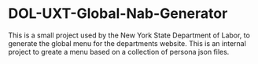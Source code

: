 # DOL-UXT-Global-Nab-Generator

This is a small project used by the New York State Department of Labor, to generate the global menu for the departments website. This is an internal project to greate a menu based on a collection of persona json files.